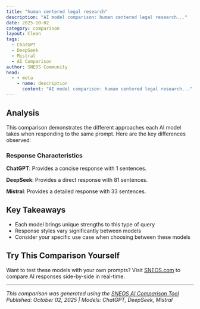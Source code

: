```yaml
---
title: "human centered legal research"
description: "AI model comparison: human centered legal research..."
date: 2025-10-02
category: comparison
layout: Clean
tags:
  - ChatGPT
  - DeepSeek
  - Mistral
  - AI Comparison
author: SNEOS Community
head:
  - - meta
    - name: description
      content: "AI model comparison: human centered legal research..."
---
```


<ChatComparison
  title="human centered legal research"
  prompt="human centered legal research"
  :responses='{
    "ChatGPT": "Human-centered legal research is an approach that prioritizes the needs, experiences, and perspectives of individuals affected by legal issues. It aims to make legal research more accessible and relevant to people&#x27;s lives by incorporating their insights and focusing on how legal systems impact them. Here are some key aspects to consider:\n\n### 1. **Empathy and Understanding:**\n   - This approach begins with understanding the people who are navigating the legal system. It involves engaging with individuals to learn about their challenges, needs, and experiences.\n\n### 2. **User-Centric Design:**\n   - Legal tools and resources are designed with the end-users in mind. This can include the development of user-friendly legal apps, websites, and resources that are easy to navigate and understand.\n\n### 3. **Interdisciplinary Collaboration:**\n   - Human-centered legal research often involves collaboration across various fields, including social sciences, design thinking, technology, and law. Engaging professionals from these areas can lead to more innovative solutions.\n\n### 4. **Qualitative Research Methods:**\n   - Employing qualitative research methodologies, such as interviews, surveys, focus groups, and ethnographic studies, allows researchers to gather rich, detailed narratives that illuminate the human experience within the legal system.\n\n### 5. **Accessibility and Inclusivity:**\n   - The research emphasizes making legal information and services accessible to diverse populations, including marginalized communities, non-native speakers, and those with disabilities. This might involve translating materials or providing resources in various formats.\n\n### 6. **Feedback Loops:**\n   - Continuous feedback from users is integral to refining legal research and resources. This can be implemented through regular surveys or user testing to ensure that tools remain relevant and effective.\n\n### 7. **Data and Technology:**\n   - Utilize technology to streamline access to legal information and resources. This can include online legal clinics, chatbots for providing legal information, and databases that compile user-friendly legal documents.\n\n### 8. **Real-World Applications:**\n   - Focus on practical solutions to legal problems encountered by individuals and communities, analyzing case studies or specific instances where legal research has led to tangible improvements in people&#x27;s lives.\n\n### 9. **Education and Support:**\n   - Providing educational resources and support to help individuals understand their legal rights and navigate the legal system effectively.\n\nBy adopting a human-centered approach in legal research, professionals aim to create law and policy that is not only effective but also just and equitable, ensuring that the legal system serves the people it is intended to help.",
    "DeepSeek": "Of course. \u0022Human-Centered Legal Research\u0022 (HCLR) is an emerging and powerful approach that shifts the focus of legal research from a purely doctrinal, case-and-statute-centered process to one that begins and ends with the human experience.\n\nIt\u2019s about understanding the **people, problems, and contexts** behind the legal questions to produce more effective, equitable, and practical legal outcomes.\n\n---\n\n### What is Human-Centered Legal Research?\n\nAt its core, HCLR is the application of **human-centered design (HCD)** principles to the practice of legal research. Traditional legal research asks: \u0022What does the law say?\u0022 Human-centered legal research asks a series of deeper questions:\n\n*   **Who are the people affected by this legal issue?** (e.g., a tenant facing eviction, a small business owner with a contract dispute, a survivor of domestic violence).\n*   **What are their real-world needs, goals, and constraints?** (e.g., limited funds, fear of retaliation, language barriers, emotional trauma).\n*   **What is the full context of their problem?** (e.g., housing market conditions, power dynamics in a relationship, access to technology).\n*   **How can the law be used not just to \u0022win,\u0022 but to create a just, sustainable, and accessible solution for the human involved?**\n\n### Core Principles of HCLR\n\n1.  **Empathy is the Starting Point:** The research process begins by seeking to understand the client\u0027s lived experience, not just their legal claim.\n2.  **Problem-Framing Over Problem-Solving:** Before rushing to find cases, time is spent correctly defining the problem from the human perspective. A poorly framed legal question often leads to a correct but irrelevant answer.\n3.  **Context is King:** The law does not operate in a vacuum. HCLR actively investigates the social, economic, technological, and psychological context surrounding the legal issue.\n4.  **Interdisciplinary Approach:** It draws on insights from sociology, psychology, behavioral economics, and design thinking to better understand human behavior and system interactions.\n5.  **Iterative and Collaborative:** The research process is not linear. It involves checking in with the client, testing understandings, and refining the research path based on new human-centered insights.\n6.  **Focus on Accessibility and Actionability:** The final output (memo, brief, advice) is designed to be understood and used by a human being, not just another lawyer. It prioritizes clear language and practical next steps.\n\n---\n\n### The HCLR Process: A Step-by-Step Model\n\nThis can be visualized as a cycle, not a straight line.\n\n**1. Empathize and Define the Human Problem**\n*   **Activity:** Conduct deep, empathetic client interviews. Use open-ended questions. Listen for emotions, goals, and fears, not just facts.\n*   **Output:** A \u0022human problem statement.\u0022 Example: Instead of \u0022Breach of contract,\u0022 you might define it as \u0022A freelance graphic designer, who is a single parent, was not paid for a project by a large company, causing significant financial stress and fear of losing her home.\u0022\n\n**2. Frame the Legal and Contextual Landscape**\n*   **Activity:** Conduct preliminary legal research to understand the bare legal doctrine. Simultaneously, research the contextual factors (e.g., local court procedures for small claims, the power dynamics of freelancer-client relationships, resources for financial hardship).\n*   **Output:** A refined, hybrid \u0022Human-Legal Problem Statement.\u0022 Example: \u0022How can a financially vulnerable freelance designer efficiently enforce a contract against a well-resourced corporation, considering her need for a quick resolution and limited capacity for litigation?\u0022\n\n**3. Ideate and Research Potential Pathways**\n*   **Activity:** Brainstorm all possible legal (and non-legal) solutions. This is where traditional research deepens, but is guided by the human context.\n    *   *Legal Research:* Dig into case law, statutes, and regulations.\n    *   *Human-Centered Research:* Look for practical guides, templates (e.g., demand letters), alternative dispute resolution options, and government or non-profit resources that can assist.\n*   **Output:** A list of potential pathways with pros/cons evaluated against the client\u0027s human needs (cost, time, emotional toll, likelihood of success).\n\n**4. Synthesize and Prototype a Solution**\n*   **Activity:** Synthesize the research into a recommended course of action. \u0022Prototype\u0022 this by drafting a clear advice letter, a script for a negotiation, or a simple contract addendum.\n*   **Output:** A draft solution that is legally sound and human-practical.\n\n**5. Test and Refine with the Human**\n*   **Activity:** Present the proposed solution to the client in plain language. Gauge their understanding, comfort level, and willingness to proceed. Their feedback may require you to loop back to earlier steps for more research.\n*   **Output:** A finalized, co-created strategy that the client is empowered to engage with.\n\n---\n\n### Examples of HCLR in Action\n\n| Traditional Approach | Human-Centered Approach |\n| :--- | :--- |\n| **Tenant with Mold:** Research landlord-tenant law on habitability. Send a formal legal notice citing statutes. | **HCLR:** Also research: local health department complaint procedures (often faster); how to safely document mold with photos; sample letters a tenant can write themselves; and connect the tenant with a tenants\u0027 rights union for support. |\n| **Small Business Contract Dispute:** Research elements of breach of contract and calculate damages. | **HCLR:** Also research: the other company\u0027s reputation online; the cost and process of local mediation services; and draft a negotiation email that preserves the business relationship, if that is the client\u0027s goal. |\n| **Elder Law/Will:** Draft a will based on standard templates and tax law. | **HCLR:** Conduct interviews to understand family dynamics, the client\u0027s values, and fears about aging. Research not just wills, but also powers of attorney, advanced healthcare directives, and local aging-in-place resources, presenting them in a simple checklist. |\n\n---\n\n### Benefits of Human-Centered Legal Research\n\n*   **Better Outcomes:** Solutions are more tailored, sustainable, and satisfactory for the client.\n*   **Increased Access to Justice:** By demystifying the law and providing practical, actionable steps, it makes legal systems more navigable for non-lawyers.\n*   **Improved Lawyer-Client Relationship:** Builds trust and ensures the client feels heard and understood.\n*   **More Efficient Practice:** By correctly defining the problem upfront, it avoids wasted research on irrelevant legal avenues.\n*   **Professional Fulfillment:** Allows lawyers to connect their work more directly to helping people solve real problems.\n\nIn essence, Human-Centered Legal Research recognizes that the law is a tool for people. To use it effectively, you must first understand the people you are trying to help.",
    "Mistral": "Human-centered legal research is an approach that places the experiences, needs, and perspectives of people at the core of legal inquiry. This methodology is inspired by human-centered design principles, which emphasize empathy, collaboration, and iterative problem-solving. Here are some key aspects of human-centered legal research:\n\n### 1. **Empathy and User-Centricity**\n   - **Understanding Users**: Focus on understanding the needs, challenges, and experiences of the people who interact with the legal system, whether they are litigants, lawyers, judges, or other stakeholders.\n   - **Empathy Mapping**: Use techniques like empathy mapping to deeply understand the emotions, thoughts, and behaviors of users.\n\n### 2. **Qualitative Research Methods**\n   - **Interviews and Focus Groups**: Conduct in-depth interviews and focus groups to gather rich, qualitative data from users.\n   - **Ethnographic Studies**: Observe users in their natural environments to understand their interactions with the legal system.\n\n### 3. **Collaborative Approach**\n   - **Stakeholder Engagement**: Involve a diverse range of stakeholders, including legal professionals, policymakers, and community members, in the research process.\n   - **Co-Creation**: Work collaboratively with users to co-create solutions that address their needs and challenges.\n\n### 4. **Iterative Problem-Solving**\n   - **Prototyping**: Develop and test prototypes of legal solutions, policies, or services to gather feedback and make iterative improvements.\n   - **Feedback Loops**: Continuously seek and incorporate feedback from users to refine and improve legal interventions.\n\n### 5. **Interdisciplinary Perspective**\n   - **Cross-Disciplinary Collaboration**: Integrate insights from fields such as psychology, sociology, design, and technology to enrich the legal research process.\n   - **Holistic Approach**: Consider the broader social, economic, and cultural contexts that influence legal outcomes and user experiences.\n\n### 6. **Ethical Considerations**\n   - **Informed Consent**: Ensure that participants are fully informed about the research process and provide their consent.\n   - **Confidentiality**: Protect the confidentiality and privacy of research participants.\n   - **Bias Awareness**: Be mindful of potential biases and work to mitigate them throughout the research process.\n\n### 7. **Impact and Outcomes**\n   - **Practical Solutions**: Aim to develop practical, user-friendly solutions that can be implemented in real-world settings.\n   - **Policy Recommendations**: Provide evidence-based recommendations for policy and legal reforms that prioritize user needs.\n   - **Evaluation**: Continuously evaluate the impact of legal interventions to ensure they are meeting the intended goals and addressing user needs.\n\n### Examples of Human-Centered Legal Research\n- **Access to Justice**: Studying the barriers that prevent marginalized communities from accessing legal services and developing solutions to overcome these barriers.\n- **Legal Technology**: Designing user-friendly legal technology tools that enhance the efficiency and accessibility of legal services.\n- **Courtroom Design**: Redesigning courtrooms to be more user-friendly and less intimidating for litigants.\n- **Legal Education**: Developing educational programs that better prepare law students to understand and address the needs of diverse clients.\n\n### Tools and Techniques\n- **Journey Mapping**: Creating visual representations of users\u0027 interactions with the legal system to identify pain points and opportunities for improvement.\n- **Personas**: Developing fictional characters that represent different user groups to guide the design and implementation of legal solutions.\n- **Scenario Planning**: Exploring different future scenarios to anticipate and address potential challenges and opportunities.\n\nBy adopting a human-centered approach, legal researchers can create more effective, inclusive, and user-friendly legal systems that better serve the needs of all stakeholders."
  }'
  published-date="03:18"
/>

## Analysis

This comparison demonstrates the different approaches each AI model takes when responding to the same prompt. Here are the key differences observed:

### Response Characteristics

**ChatGPT**: Provides a concise response with 1 sentences. 

**DeepSeek**: Provides a direct response with 81 sentences. 

**Mistral**: Provides a detailed response with 33 sentences. 

## Key Takeaways

- Each model brings unique strengths to this type of query
- Response styles vary significantly between models
- Consider your specific use case when choosing between these models

## Try This Comparison Yourself

Want to test these models with your own prompts? Visit [SNEOS.com](https://sneos.com) to compare AI responses side-by-side in real-time.

---

*This comparison was generated using the [SNEOS AI Comparison Tool](https://sneos.com)*
*Published: October 02, 2025 | Models: ChatGPT, DeepSeek, Mistral*
